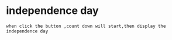# independence day
``when click the button ,count down will start,then display the independence day``